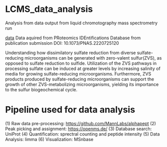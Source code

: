 # LCMS_data_analysis
Analysis from data output from liquid chromotography mass spectrometry run

[data](https://www.ebi.ac.uk/pride/archive/projects/PXD040825)
Data aquired from PRoteomics IDEntifications Database from publication submission DOI: 10.1073/PNAS.2220725120

Understanding how dissimilatory sulfate reduction from diverse sulfate-reducing microorganisms can be generated with zero-valent sulfur(ZVS), as opposed to sulfate reduction to sulfide. Utilization of the ZVS pathways in processing sulfate can be induced at greater levels by increasing salinity of media for growing sulfate-reducing microorganisms. Furthermore, ZVS products produced by sulfate-reducing microorganisms can support the growth of other ZVS-metabolizing microorganisms, yielding its importance to the sulfur biogeochemical cycle. 

# Pipeline used for data analysis
(1) Raw data pre-processing: https://github.com/MannLabs/alphapept
(2) Peak picking and assignment: https://openms.de/
(3) Database search: UniProt
(4) Quantification: sprectral counting and peptide intensity
(5) Data Analysis: limma
(6) Visualization: MSnbase
